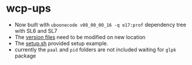 # wcp-ups

 - Now built with `uboonecode v08_00_00_16 -q e17:prof` dependency tree with SL6 and SL7
 - The [version files](https://github.com/HaiwangYu/wcp-ups/tree/master/wcp/v00_10_00.version) need to be modified on new location
 - The [setup.sh](https://github.com/HaiwangYu/wcp-ups/blob/master/setup.sh) provided setup example.
 - currently the `paal` and `pid` folders are not included waiting for `glpk` package
